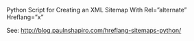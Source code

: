 Python Script for Creating an XML Sitemap With Rel=”alternate” Hreflang=”x”

See: http://blog.paulnshapiro.com/hreflang-sitemaps-python/